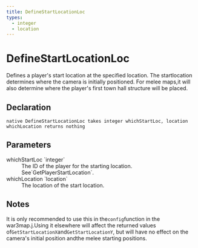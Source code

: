 ```yaml
---
title: DefineStartLocationLoc
types:
  - integer
  - location
---
```


# DefineStartLocationLoc
Defines a player's start location at the specified location. The startlocation determines where the camera is initially positioned. For melee maps,it will also determine where the player's first town hall structure will be placed.

## Declaration

```
native DefineStartLocationLoc takes integer whichStartLoc, location whichLocation returns nothing
```

## Parameters
<dl>
  <dt>whichStartLoc `integer`</dt>
  <dd>The ID of the player for the starting location. See`GetPlayerStartLocation`.</dd>

  <dt>whichLocation `location`</dt>
  <dd>The location of the start location.</dd>
</dl>

## Notes 
It is only recommended to use this in the`config`function in the war3map.j.Using it elsewhere will affect the returned values of`GetStartLocationX`and`GetStartLocationY`, but will have no effect on the camera's initial position andthe melee starting positions.
